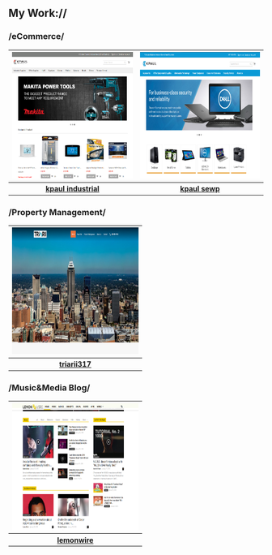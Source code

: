 ## My Work://


### /eCommerce/
<table>
  <tr>
    <th><img src="https://github.com/andrewneil/Portfolio/blob/master/images/industrial.PNG" width="250" height="250"></th>
    <th><img src="https://github.com/andrewneil/Portfolio/blob/master/images/sewp.PNG"       width="250" height="250"></th>
  </tr>
  <tr>
    <th><a href="https://www.kpaulindustrial.com">kpaul industrial</a></th>
    <th><a href="https://www.kpaulsewp.com">kpaul sewp</th>
  </tr>
</table>

### /Property Management/
<table>
  <tr>
     <th><img src="https://github.com/andrewneil/Portfolio/blob/master/images/property.PNG" width="250" height="250"></th>
  </tr>
  <tr>
    <th><a href="https://www.triarii317.com">triarii317</th>
  </tr>
</table>

### /Music&Media Blog/
<table>
  <tr>
     <th><img src="https://github.com/andrewneil/Portfolio/blob/master/images/music%20blog.PNG" width="250" height="250"></th>
  </tr>
  <tr>
    <th><a href="https://www.lemonwire.com">lemonwire</th>
  </tr>
</table>
